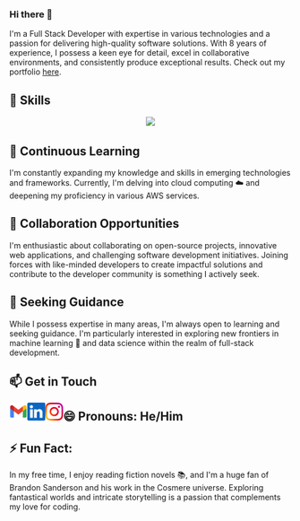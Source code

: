 ### Hi there 👋
I'm a Full Stack Developer with expertise in various technologies and a passion for delivering high-quality software solutions. With 8 years of experience, I possess a keen eye for detail, excel in collaborative environments, and consistently produce exceptional results. Check out my portfolio [here](https://hamza-arshad.github.io/portfolio).

## 🚀 Skills
<p align="center">
  <a href="https://skillicons.dev">
    <img src="https://skillicons.dev/icons?i=js,ts,nodejs,java,python,react,vue,nuxtjs,nextjs,html,css,mysql,postgres,tailwind,redis,kubernetes,docker,windicss,mongodb,grafana,jenkins,aws,tensorflow,firebase&perline=12" />
  </a>
</p>

## 🌱 Continuous Learning
I'm constantly expanding my knowledge and skills in emerging technologies and frameworks. Currently, I'm delving into cloud computing ☁️ and deepening my proficiency in various AWS services.

## 👯 Collaboration Opportunities
I'm enthusiastic about collaborating on open-source projects, innovative web applications, and challenging software development initiatives. Joining forces with like-minded developers to create impactful solutions and contribute to the developer community is something I actively seek.

## 🤔 Seeking Guidance
While I possess expertise in many areas, I'm always open to learning and seeking guidance. I'm particularly interested in exploring new frontiers in machine learning 🤖 and data science within the realm of full-stack development.

## 📫 Get in Touch
<div>
  <a href="mailto:sheikh.hamza.arshad@gmail.com">
    <img height="32" align="left" alt="Mail" src="icons/gmail.png" />
  </a>

  <a href="https://www.linkedin.com/in/hamzaarshad">
    <img height="32" align="left" alt="LinkedIn" src="icons/linkedin.png" />
  </a>

  <a href="https://www.instagram.com/sh3ikh00/">
    <img height="32" align="left" alt="Instagram" src="icons/instagram.png" />
  </a>
</div>

## 😄 Pronouns: He/Him

## ⚡ Fun Fact:
In my free time, I enjoy reading fiction novels 📚, and I'm a huge fan of Brandon Sanderson and his work in the Cosmere universe. Exploring fantastical worlds and intricate storytelling is a passion that complements my love for coding.

<!--
**hamza-arshad/hamza-arshad** is a ✨ _special_ ✨ repository because its `README.md` (this file) appears on your GitHub profile.

Here are some ideas to get you started:

- 🔭 I’m currently working on ...
- 🌱 I’m currently learning ...
- 👯 I’m looking to collaborate on ...
- 🤔 I’m looking for help with ...
- 💬 Ask me about ...
- 📫 How to reach me: ...
- 😄 Pronouns: ...
- ⚡ Fun fact: ...
-->

